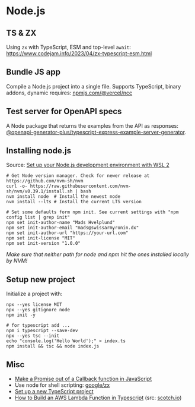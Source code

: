 # Node.js

## TS & ZX

Using `zx` with TypeScript, ESM and top-level `await`: <https://www.codejam.info/2023/04/zx-typescript-esm.html>

## Bundle JS app

Compile a Node.js project into a single file. Supports TypeScript, binary addons, dynamic requires: [npmjs.com/@vercel/ncc]

## Test server for OpenAPI specs

A Node package that returns the examples from the API as responses: [@openapi-generator-plus/typescript-express-example-server-generator].

## Installing node.js

Source: [Set up your Node.js development environment with WSL 2]

```shell
# Get Node version manager. Check for newer release at https://github.com/nvm-sh/nvm
curl -o- https://raw.githubusercontent.com/nvm-sh/nvm/v0.39.1/install.sh | bash
nvm install node  # Install the newest node
nvm install --lts # Install the current LTS version

# Set some defaults form npm init. See current settings with "npm config list | grep init"
npm set init-author-name "Mads Hvelplund"
npm set init-author-email "mads@swissarmyronin.dx"
npm set init-author-url "https://your-url.com"
npm set init-license "MIT"
npm set init-version "1.0.0"
```

_Make sure that neither path for node and npm hit the ones installed locally by NVM!_

## Setup new project

Initialize a project with:

```shell
npx --yes license MIT
npx --yes gitignore node
npm init -y

# for typescript add ...
npm i typescript --save-dev
npx --yes tsc --init
echo "console.log('Hello World');" > index.ts
npm install && tsc && node index.js
```

## Misc

- [Make a Promise out of a Callback function in JavaScript]
- Use node for shell scripting: [google/zx]
- [Set up a new TypeScript project]
- [How to Build an AWS Lambda Function in Typescript] (src: [scotch.io])

<!-- Links -->
[@openapi-generator-plus/typescript-express-example-server-generator]: https://www.npmjs.com/package/@openapi-generator-plus/typescript-express-example-server-generator
[How to Build an AWS Lambda Function in Typescript]: ../files/How_to_Build_an_AWS_Lambda_Function_in_Typescript.pdf
[Make a Promise out of a Callback function in JavaScript]: https://www.freecodecamp.org/news/how-to-make-a-promise-out-of-a-callback-function-in-javascript-d8ec35d1f981/
[npmjs.com/@vercel/ncc]: https://www.npmjs.com/package/@vercel/ncc
[scotch.io]: <https://web.archive.org/web/20201031135018/https://scotch.io/@nwayve/how-to-build-a-lambda-function-in-typescript>
[Set up a new TypeScript project]: <https://www.digitalocean.com/community/tutorials/typescript-new-project>
[Set up your Node.js development environment with WSL 2]: https://docs.microsoft.com/en-us/windows/nodejs/setup-on-wsl2
[google/zx]: https://github.com/google/zx
